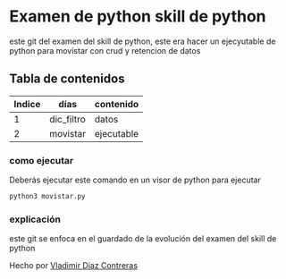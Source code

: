 # Examen de python skill  de python   
este git del examen del skill de python, este era hacer un ejecyutable de python para movistar con crud y retencion de datos 

## Tabla de contenidos
| Indice | días |contenido |
|--|--|--|
| 1 | dic_filtro   |datos  
| 2 | movistar |ejecutable     



### como ejecutar 
Deberás ejecutar este comando en un visor de python  para ejecutar  

```bash
python3 movistar.py
```

### explicación  
este git   se enfoca en el guardado de la evolución del examen del skill de python 


Hecho por [Vladimir Diaz Contreras](https://github.com/VladimirDiazContreras)  
